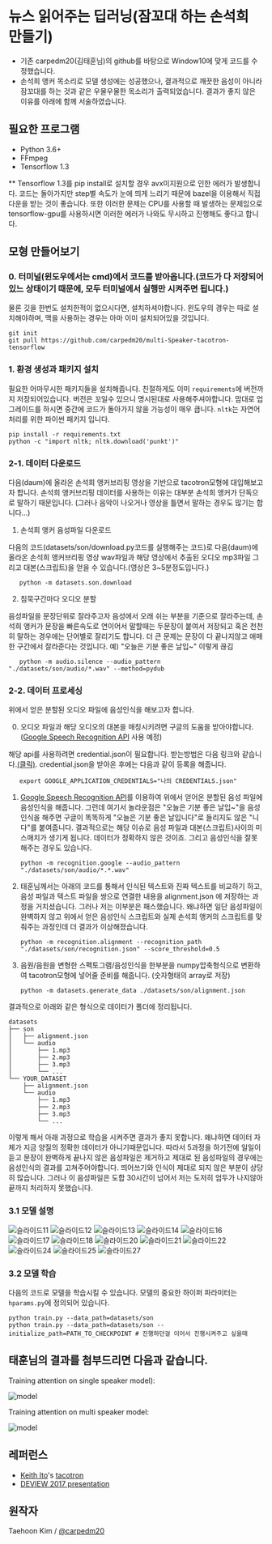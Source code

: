 # 뉴스 읽어주는 딥러닝(잠꼬대 하는 손석희 만들기) 

* 기존 carpedm20(김태훈님)의 github를 바탕으로 Window10에 맞게 코드를 수정했습니다.  
* 손석희 앵커 목소리로  모델 생성에는 성공했으나, 결과적으로 깨끗한 음성이 아니라 잠꼬대를 하는 것과 같은 우물우물한 목소리가 출력되었습니다. 결과가 좋지 않은 이유를 아래에 함께 서술하였습니다. 

## 필요한 프로그램 
- Python 3.6+
- FFmpeg
- Tensorflow 1.3

** Tensorflow 1.3를 pip install로 설치할 경우 avx미지원으로 인한 에러가 발생합니다. 코드는 돌아가지만 step별 속도가 눈에 띄게 느리기 때문에 bazel을 이용해서 직접 다운을 받는 것이 좋습니다. 또한 이러한 문제는 CPU를 사용할 때 발생하는 문제임으로 tensorflow-gpu를 사용하시면 이러한 에러가 나와도 무시하고 진행해도 좋다고 합니다.


## 모형 만들어보기 

### 0. 터미널(윈도우에서는 cmd)에서 코드를 받아옵니다.(코드가 다 저장되어있느 상태이기 때문에, 모두 터미널에서 실행만 시켜주면 됩니다.)
물론 깃을 한번도 설치한적이 없으시다면, 설치하셔야합니다. 윈도우의 경우는 따로 설치해야하며, 맥을 사용하는 경우는 아마 이미 설치되어있을 것입니다.

    git init 
    git pull https://github.com/carpedm20/multi-Speaker-tacotron-tensorflow

### 1. 환경 생성과 패키지 설치 
필요한 어마무시한 패키지들을 설치해줍니다. 친절하게도 이미 `requirements`에 버전까지 저장되어있습니다. 버전은 꼬일수 있으니 명시된대로 사용해주셔야합니다. 맘대로 업그레이드를 하시면 중간에 코드가 돌아가지 않을 가능성이 매우 큽니다. `nltk`는 자연어 처리를 위한 파이썬 패키지 입니다.  

    pip install -r requirements.txt
    python -c "import nltk; nltk.download('punkt')" 


### 2-1. 데이터 다운로드

다음(daum)에 올라온 손석희 앵커브리핑 영상을 기반으로 tacotron모형에 대입해보고자 합니다. 손석희 앵커브리핑 데이터를 사용하는 이유는 대부분 손석희 앵커가 단독으로 말하기 때문입니다. (그러나 음악이 나오거나 영상을 틀면서 말하는 경우도 많기는 합니다...)

1. 손석희 앵커 음성파일 다운로드

다음의 코드(datasets/son/download.py코드를 실행해주는 코드)로 다음(daum)에 올라온 손석희 앵커브리핑 영상 wav파일과 해당 영상에서 추출된 오디오 mp3파일 그리고 대본(스크립트)을 얻을 수 있습니다.(영상은 3~5분정도입니다.)

       python -m datasets.son.download

2. 침묵구간마다 오디오 분할

음성파일을 문장단위로 잘라주고자 음성에서 오래 쉬는 부분을 기준으로 잘라주는데, 손석희 앵커가 문장을 빠른속도로 연이어서 말할때는 두문장이 
붙여서 저장되고 혹은 천천히 말하는 경우에는 단어별로 잘리기도 합니다. 더 큰 문제는 문장이 다 끝나지않고 애매한 구간에서 잘라준다는 것입니다. 
예) "오늘은 기분 좋은 날입~" 이렇게 끊김

       python -m audio.silence --audio_pattern "./datasets/son/audio/*.wav" --method=pydub

### 2-2. 데이터 프로세싱

위에서 얻은 분할된 오디오 파일에 음성인식을 해보고자 합니다.

0. 오디오 파일과 해당 오디오의 대본을 매칭시키려면 구글의 도움을 받아야합니다. ([Google Speech Recognition API](https://cloud.google.com/speech/) 사용 예정)

해당 api를 사용하려면 credential.json이 필요합니다. 받는방법은 다음 링크와 같습니다.[(클릭)](https://developers.google.com/identity/protocols/application-default-credentials).
credential.json을 받아온 후에는 다음과 같이 등록을 해줍니다. 

       export GOOGLE_APPLICATION_CREDENTIALS="나의 CREDENTIALS.json"

1. [Google Speech Recognition API](https://cloud.google.com/speech/)를 이용하여 위에서 얻어온 분할된 음성 파일에 음성인식을 해줍니다.
그런데 여기서 놀라운점은  "오늘은 기분 좋은 날입~"을 음성인식을 해주면 구글이 똑똑하게 "오늘은 기분 좋은 날입니다"로 들리지도 않은 "니다"를 붙여줍니다. 결과적으로는 해당 이슈로 음성 파일과 대본(스크립트)사이의 미스매치가 생기게 됩니다. 데이터가 정확하지 않은 것이죠. 그리고 음성인식을 잘못해주는 경우도 있습니다. 
 
       python -m recognition.google --audio_pattern "./datasets/son/audio/*.*.wav"

2. 태훈님께서는 아래의 코드를 통해서 인식된 텍스트와 진짜 텍스트를 비교하기 하고, 음성 파일과 텍스트 파일을 쌍으로 연결한 내용을 alignment.json 에 저장하는 과정을 거치셨습니다.
그러나 저는 이부분은 패스했습니다. 왜냐하면 일단 음성파일이 완벽하지 않고 위에서 얻은 음성인식 스크립트와 실제 손석희 앵커의 스크립트를 맞춰주는 과정인데 더 결과가 이상해졌습니다. 

       python -m recognition.alignment --recognition_path "./datasets/son/recognition.json" --score_threshold=0.5

5. 음원/음원을 변형한 스펙토그램/음성인식을 한부분을 numpy압축형식으로 변환하여 tacotron모형에 넣어줄 준비를 해줍니다. (숫자형태의 array로 저장)

       python -m datasets.generate_data ./datasets/son/alignment.json


결과적으로 아래와 같은 형식으로 데이터가 폴더에 정리됩니다.

    datasets
    ├── son
    │   ├── alignment.json
    │   └── audio
    │       ├── 1.mp3
    │       ├── 2.mp3
    │       ├── 3.mp3
    │       └── ...
    └── YOUR_DATASET
        ├── alignment.json
        └── audio
            ├── 1.mp3
            ├── 2.mp3
            ├── 3.mp3
            └── ...


이렇게 해서 아래 과정으로 학습을 시켜주면 결과가 좋지 못합니다. 왜냐하면 데이터 자체가 지금 양질의 정확한 데이터가 아니기때문입니다. 
따라서 5과정을 하기전에 일일이 듣고 문장이 완벽하게 끝나지 않은 음성파일은 제거하고 제대로 된 음성파일의 경우에는 음성인식의 결과를 고쳐주어야합니다. 띄어쓰기와 인식이 제대로 되지 않은 부분이 상당히 많습니다. 그러나 이 음성파일은 도합 30시간이 넘어서 저는 도저히 엄두가 나지않아 끝까지 처리하지 못했습니다.

### 3.1 모델 설명

![슬라이드11](https://user-images.githubusercontent.com/47768004/96369584-ee417a80-1195-11eb-9872-077346e6e500.jpg)
![슬라이드12](https://user-images.githubusercontent.com/47768004/96369589-f1d50180-1195-11eb-98cf-cd3527d8eb3b.jpg)
![슬라이드13](https://user-images.githubusercontent.com/47768004/96369591-f39ec500-1195-11eb-9e0c-6eb139d5cf7c.jpg)
![슬라이드14](https://user-images.githubusercontent.com/47768004/96369593-f699b580-1195-11eb-9acf-026020d99b0a.jpg)
![슬라이드16](https://user-images.githubusercontent.com/47768004/96369599-fc8f9680-1195-11eb-9199-734e3c8d0911.jpg)
![슬라이드17](https://user-images.githubusercontent.com/47768004/96369602-ff8a8700-1195-11eb-8981-91fc72ae38e8.jpg)
![슬라이드18](https://user-images.githubusercontent.com/47768004/96369608-0c0edf80-1196-11eb-98bd-38244848d9e0.jpg)
![슬라이드20](https://user-images.githubusercontent.com/47768004/96369614-0fa26680-1196-11eb-991e-23253ffb4226.jpg)
![슬라이드21](https://user-images.githubusercontent.com/47768004/96369615-116c2a00-1196-11eb-8a12-464649b7edd8.jpg)
![슬라이드22](https://user-images.githubusercontent.com/47768004/96369617-1630de00-1196-11eb-9507-fff528cfbc03.jpg)
![슬라이드24](https://user-images.githubusercontent.com/47768004/96369622-19c46500-1196-11eb-8ac5-1a2352f6e31a.jpg)
![슬라이드25](https://user-images.githubusercontent.com/47768004/96369625-1b8e2880-1196-11eb-817e-84cb28cefd67.jpg)
![슬라이드27](https://user-images.githubusercontent.com/47768004/96369627-1df08280-1196-11eb-8160-9132cfdf66b5.jpg)


### 3.2 모델 학습
다음의 코드로 모델을 학습시킬 수 있습니다.
모델의 중요한 하이퍼 파라미터는 `hparams.py`에 정의되어 있습니다.

    python train.py --data_path=datasets/son
    python train.py --data_path=datasets/son --initialize_path=PATH_TO_CHECKPOINT # 진행하던걸 이어서 진행시켜주고 싶을때




## 태훈님의 결과를 첨부드리면 다음과 같습니다.


Training attention on single speaker model): 

![model](./assets/attention_single_speaker.gif)

Training attention on multi speaker model:

![model](./assets/attention_multi_speaker.gif)


## 레퍼런스

- [Keith Ito](https://github.com/keithito)'s [tacotron](https://github.com/keithito/tacotron)
- [DEVIEW 2017 presentation](https://www.slideshare.net/carpedm20/deview-2017-80824162)


## 원작자

Taehoon Kim / [@carpedm20](http://carpedm20.github.io/)
